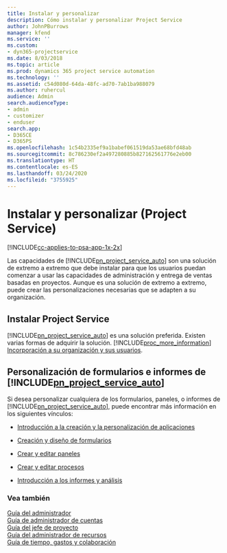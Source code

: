 ```yaml
---
title: Instalar y personalizar
description: Cómo instalar y personalizar Project Service
author: JohnPBurrows
manager: kfend
ms.service: ''
ms.custom:
- dyn365-projectservice
ms.date: 8/03/2018
ms.topic: article
ms.prod: dynamics 365 project service automation
ms.technology: ''
ms.assetid: c54d080d-64da-48fc-ad70-7ab1ba988079
ms.author: ruhercul
audience: Admin
search.audienceType:
- admin
- customizer
- enduser
search.app:
- D365CE
- D365PS
ms.openlocfilehash: 1c54b2335ef9a1babef061519da53ae68bfd48ab
ms.sourcegitcommit: 8c786230ef2a497280885b827162561776e2eb00
ms.translationtype: HT
ms.contentlocale: es-ES
ms.lasthandoff: 03/24/2020
ms.locfileid: "3755925"
---
```

# <a name="install-and-customize-project-service"></a>Instalar y personalizar (Project Service)

[!INCLUDE[cc-applies-to-psa-app-1x-2x](../includes/cc-applies-to-psa-app-1x-2x.md)]

Las capacidades de [!INCLUDE[pn_project_service_auto](../includes/pn-project-service-auto.md)] son una solución de extremo a extremo que debe instalar para que los usuarios puedan comenzar a usar las capacidades de administración y entrega de ventas basadas en proyectos. Aunque es una solución de extremo a extremo, puede crear las personalizaciones necesarias que se adapten a su organización.  
<!-- TODO: I expect to find the information on how to get and install this here. Please find that and add it here. Same for Project Service.--> 
  
## <a name="install-project-service"></a>Instalar Project Service  
 [!INCLUDE[pn_project_service_auto](../includes/pn-project-service-auto.md)] es una solución preferida. Existen varias formas de adquirir la solución. [!INCLUDE[proc_more_information](../includes/proc-more-information.md)] [Incorporación a su organización y sus usuarios](../admin/onboard-your-organization-and-users-to-dynamics-365-online.md).  
  
## <a name="customize-pn_project_service_auto-forms-and-reports"></a>Personalización de formularios e informes de [!INCLUDE[pn_project_service_auto](../includes/pn-project-service-auto.md)]  
 Si desea personalizar cualquiera de los formularios, paneles, o informes de [!INCLUDE[pn_project_service_auto](../includes/pn-project-service-auto.md)], puede encontrar más información en los siguientes vínculos:  
  
- [Introducción a la creación y la personalización de aplicaciones](../customize/getting-started-customization.md)  
  
- [Creación y diseño de formularios](../customize/create-design-forms.md)  
  
- [Crear y editar paneles](../customize/create-edit-dashboards.md)  
  
- [Crear y editar procesos](../customize/guide-staff-through-common-tasks-processes.md)  
  
- [Introducción a los informes y análisis](../analytics/reporting-analytics-with-dynamics-365.md)  
  
### <a name="see-also"></a>Vea también  
 [Guía del administrador](../project-service/admin-guide.md)   
 [Guía de administrador de cuentas](../project-service/account-manager-guide.md)   
 [Guía del jefe de proyecto](../project-service/project-manager-guide.md)   
 [Guía del administrador de recursos](../project-service/resource-manager-guide.md)   
 [Guía de tiempo, gastos y colaboración](../project-service/time-expense-collaboration-guide.md)
